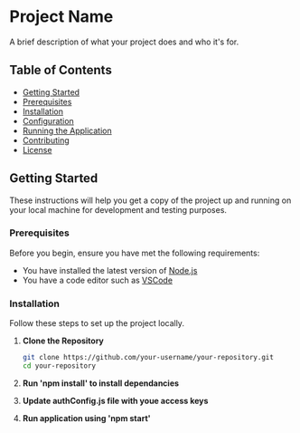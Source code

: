 # Project Name

A brief description of what your project does and who it's for.

## Table of Contents

- [Getting Started](#getting-started)
- [Prerequisites](#prerequisites)
- [Installation](#installation)
- [Configuration](#configuration)
- [Running the Application](#running-the-application)
- [Contributing](#contributing)
- [License](#license)

## Getting Started

These instructions will help you get a copy of the project up and running on your local machine for development and testing purposes.

### Prerequisites

Before you begin, ensure you have met the following requirements:

- You have installed the latest version of [Node.js](https://nodejs.org/)
- You have a code editor such as [VSCode](https://code.visualstudio.com/)

### Installation

Follow these steps to set up the project locally.

1. **Clone the Repository**

   ```sh
   git clone https://github.com/your-username/your-repository.git
   cd your-repository
2. **Run 'npm install' to install dependancies**
3. **Update authConfig.js file with youe access keys**
4. **Run application using 'npm start'**
